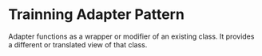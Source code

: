 # Trainning Adapter Pattern
Adapter functions as a wrapper or modifier of an existing class. It provides a different or translated view of that class.
